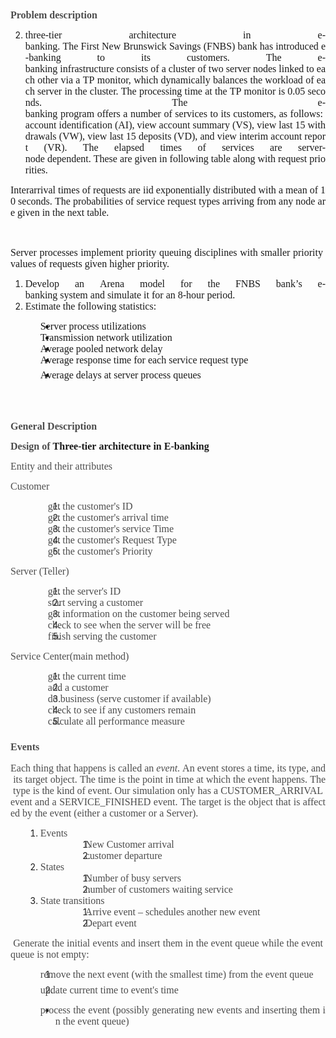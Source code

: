 <p style="margin-top: 5.0000pt; margin-bottom: 5.0000pt; text-align: justify; text-justify: inter-ideograph;"><strong><span style="font-family: 'Times New Roman'; color: #4c4c4c; font-size: 12.0000pt;">Problem&nbsp;description</span></strong></p>
<ol start="2">
<li style="margin-top: 5.0000pt; margin-bottom: 5.0000pt; text-align: justify; text-justify: inter-ideograph;"><span style="font-family: 'Times New Roman'; font-size: 12.0000pt;">three-tier&nbsp;architecture&nbsp;in&nbsp;e-banking.&nbsp;The&nbsp;First&nbsp;New&nbsp;Brunswick&nbsp;Savings&nbsp;(FNBS)&nbsp;bank&nbsp;has&nbsp;introduced&nbsp;e-banking&nbsp;to&nbsp;its&nbsp;customers.&nbsp;The&nbsp;e-banking&nbsp;infrastructure&nbsp;consists&nbsp;of&nbsp;a&nbsp;cluster&nbsp;of&nbsp;two&nbsp;server&nbsp;nodes&nbsp;linked&nbsp;to&nbsp;each&nbsp;other&nbsp;via&nbsp;a&nbsp;TP&nbsp;monitor,&nbsp;which&nbsp;dynamically&nbsp;balances&nbsp;the&nbsp;workload&nbsp;of&nbsp;each&nbsp;server&nbsp;in&nbsp;the&nbsp;cluster.&nbsp;The&nbsp;processing&nbsp;time&nbsp;at&nbsp;the&nbsp;TP&nbsp;monitor&nbsp;is&nbsp;0.05&nbsp;seconds.&nbsp;The&nbsp;e-banking&nbsp;program&nbsp;offers&nbsp;a&nbsp;number&nbsp;of&nbsp;services&nbsp;to&nbsp;its&nbsp;customers,&nbsp;as&nbsp;follows:&nbsp;account&nbsp;identification&nbsp;(AI),&nbsp;view&nbsp;account&nbsp;summary&nbsp;(VS),&nbsp;view&nbsp;last&nbsp;15&nbsp;withdrawals&nbsp;(VW),&nbsp;view&nbsp;last&nbsp;15&nbsp;deposits&nbsp;(VD),&nbsp;and&nbsp;view&nbsp;interim&nbsp;account&nbsp;report&nbsp;(VR).&nbsp;The&nbsp;elapsed&nbsp;times&nbsp;of&nbsp;services&nbsp;are&nbsp;server-node&nbsp;dependent.&nbsp;These&nbsp;are&nbsp;given&nbsp;in&nbsp;following&nbsp;table&nbsp;along&nbsp;with&nbsp;request&nbsp;priorities.</span></li>
</ol>
<p style="margin-bottom: 0.0000pt; text-autospace: none; text-align: justify; text-justify: inter-ideograph;"><span style="font-family: 'Times New Roman'; font-size: 12.0000pt;">Interarrival&nbsp;times&nbsp;of&nbsp;requests&nbsp;are&nbsp;iid&nbsp;exponentially&nbsp;distributed&nbsp;with&nbsp;a&nbsp;mean&nbsp;of&nbsp;10&nbsp;seconds.&nbsp;The&nbsp;probabilities&nbsp;of&nbsp;service&nbsp;request&nbsp;types&nbsp;arriving&nbsp;from&nbsp;any&nbsp;node&nbsp;are&nbsp;given&nbsp;in&nbsp;the&nbsp;next&nbsp;table.</span></p>
<p style="margin-bottom: 0.0000pt; text-autospace: none; text-align: justify; text-justify: inter-ideograph;"><span style="font-family: 'Times New Roman'; font-size: 12.0000pt;">&nbsp;</span></p>
<p style="margin-bottom: 0.0000pt; text-autospace: none; text-align: justify; text-justify: inter-ideograph;"><span style="font-family: 'Times New Roman'; font-size: 12.0000pt;">Server&nbsp;processes&nbsp;implement&nbsp;priority&nbsp;queuing&nbsp;disciplines&nbsp;with&nbsp;smaller&nbsp;priority&nbsp;values&nbsp;of&nbsp;requests&nbsp;given&nbsp;higher&nbsp;priority.</span></p>
<ol>
<li style="margin-bottom: 0.0000pt; text-autospace: none; text-align: justify; text-justify: inter-ideograph;"><span style="font-family: 'Times New Roman'; font-size: 12.0000pt;">Develop&nbsp;an&nbsp;Arena&nbsp;model&nbsp;for&nbsp;the&nbsp;FNBS&nbsp;bank&rsquo;s&nbsp;e-banking&nbsp;system&nbsp;and&nbsp;simulate&nbsp;it&nbsp;for&nbsp;an&nbsp;8-hour&nbsp;period.</span></li>
<li style="margin-bottom: 0.0000pt; text-autospace: none; text-align: justify; text-justify: inter-ideograph;"><span style="font-family: 'Times New Roman'; font-size: 12.0000pt;">Estimate&nbsp;the&nbsp;following&nbsp;statistics:</span></li>
</ol>
<ul>
<li style="margin-bottom: 0.0000pt; margin-left: 36.0000pt; text-indent: -18.0000pt; text-autospace: none; text-align: justify; text-justify: inter-ideograph;"><span style="font-family: 'Times New Roman'; font-size: 12.0000pt;">Server&nbsp;process&nbsp;utilizations</span></li>
<li style="margin-bottom: 0.0000pt; margin-left: 36.0000pt; text-indent: -18.0000pt; text-autospace: none; text-align: justify; text-justify: inter-ideograph;"><span style="font-family: 'Times New Roman'; font-size: 12.0000pt;">Transmission&nbsp;network&nbsp;utilization</span></li>
<li style="margin-bottom: 0.0000pt; margin-left: 36.0000pt; text-indent: -18.0000pt; text-autospace: none; text-align: justify; text-justify: inter-ideograph;"><span style="font-family: 'Times New Roman'; font-size: 12.0000pt;">Average&nbsp;pooled&nbsp;network&nbsp;delay</span></li>
<li style="margin-bottom: 0.0000pt; margin-left: 36.0000pt; text-indent: -18.0000pt; text-autospace: none; text-align: justify; text-justify: inter-ideograph;"><span style="font-family: 'Times New Roman'; font-size: 12.0000pt;">Average&nbsp;response&nbsp;time&nbsp;for&nbsp;each&nbsp;service&nbsp;request&nbsp;type</span></li>
<li style="margin-top: 5.0000pt; margin-bottom: 5.0000pt; margin-left: 36.0000pt; text-indent: -18.0000pt; text-autospace: none; text-align: justify; text-justify: inter-ideograph;"><span style="font-family: 'Times New Roman'; font-size: 12.0000pt;">Average&nbsp;delays&nbsp;at&nbsp;server&nbsp;process&nbsp;queues</span></li>
</ul>
<p style="margin-top: 5.0000pt; margin-bottom: 5.0000pt; text-autospace: none; text-align: justify; text-justify: inter-ideograph;"><strong><span style="font-family: 'Times New Roman'; color: #4c4c4c; font-size: 12.0000pt;">&nbsp;</span></strong></p>
<p style="margin-top: 5.0000pt; margin-bottom: 5.0000pt; text-align: justify; text-justify: inter-ideograph;"><strong><span style="font-family: 'Times New Roman'; color: #4c4c4c; font-size: 12.0000pt;">&nbsp;</span></strong></p>
<p style="margin-top: 5.0000pt; margin-bottom: 5.0000pt; text-align: justify; text-justify: inter-ideograph;"><strong><span style="font-family: 'Times New Roman'; color: #4c4c4c; font-size: 12.0000pt;">General&nbsp;Description&nbsp;</span></strong></p>
<p style="margin-bottom: 0.0000pt; text-autospace: none; text-align: justify; text-justify: inter-ideograph;"><strong><span style="font-family: 'Times New Roman'; color: #4c4c4c; font-size: 12.0000pt;">Design&nbsp;of&nbsp;</span></strong><strong><span style="font-family: 'Times New Roman'; font-size: 12.0000pt;">Three-tier&nbsp;architecture&nbsp;in&nbsp;E-banking</span></strong></p>
<p style="margin-bottom: 0.0000pt; text-autospace: none; text-align: justify; text-justify: inter-ideograph;"><span style="font-family: 'Times New Roman'; color: #4c4c4c; font-size: 12.0000pt;">Entity&nbsp;and&nbsp;their&nbsp;attributes</span></p>
<p style="margin-bottom: 0.0000pt; text-autospace: none; text-align: justify; text-justify: inter-ideograph;"><span style="font-family: 'Times New Roman'; color: #4c4c4c; font-size: 12.0000pt;">Customer</span></p>
<ol>
<li style="margin-bottom: 0.0000pt; margin-left: 45.0000pt; text-indent: -18.0000pt; text-autospace: none; text-align: justify; text-justify: inter-ideograph;"><span style="font-family: 'Times New Roman'; color: #4c4c4c; font-size: 12.0000pt;">get&nbsp;the&nbsp;customer's&nbsp;ID</span></li>
<li style="margin-bottom: 0.0000pt; margin-left: 45.0000pt; text-indent: -18.0000pt; text-autospace: none; text-align: justify; text-justify: inter-ideograph;"><span style="font-family: 'Times New Roman'; color: #4c4c4c; font-size: 12.0000pt;">get&nbsp;the&nbsp;customer's&nbsp;arrival&nbsp;time</span></li>
<li style="margin-bottom: 0.0000pt; margin-left: 45.0000pt; text-indent: -18.0000pt; text-autospace: none; text-align: justify; text-justify: inter-ideograph;"><span style="font-family: 'Times New Roman'; color: #4c4c4c; font-size: 12.0000pt;">get&nbsp;the&nbsp;customer's&nbsp;service&nbsp;Time</span></li>
<li style="margin-bottom: 0.0000pt; margin-left: 45.0000pt; text-indent: -18.0000pt; text-autospace: none; text-align: justify; text-justify: inter-ideograph;"><span style="font-family: 'Times New Roman'; color: #4c4c4c; font-size: 12.0000pt;">get&nbsp;the&nbsp;customer's&nbsp;Request&nbsp;Type</span></li>
<li style="margin-bottom: 0.0000pt; margin-left: 45.0000pt; text-indent: -18.0000pt; text-autospace: none; text-align: justify; text-justify: inter-ideograph;"><span style="font-family: 'Times New Roman'; color: #4c4c4c; font-size: 12.0000pt;">get&nbsp;the&nbsp;customer's&nbsp;Priority</span></li>
</ol>
<p style="margin-bottom: 0.0000pt; text-autospace: none; text-align: justify; text-justify: inter-ideograph;"><span style="font-family: 'Times New Roman'; color: #4c4c4c; font-size: 12.0000pt;">Server&nbsp;(Teller)</span></p>
<ol>
<li style="margin-bottom: 0.0000pt; margin-left: 45.0000pt; text-indent: -18.0000pt; text-autospace: none; text-align: justify; text-justify: inter-ideograph;"><span style="font-family: 'Times New Roman'; color: #4c4c4c; font-size: 12.0000pt;">get&nbsp;the&nbsp;server's&nbsp;ID</span></li>
<li style="margin-bottom: 0.0000pt; margin-left: 45.0000pt; text-indent: -18.0000pt; text-autospace: none; text-align: justify; text-justify: inter-ideograph;"><span style="font-family: 'Times New Roman'; color: #4c4c4c; font-size: 12.0000pt;">start&nbsp;serving&nbsp;a&nbsp;customer</span></li>
<li style="margin-bottom: 0.0000pt; margin-left: 45.0000pt; text-indent: -18.0000pt; text-autospace: none; text-align: justify; text-justify: inter-ideograph;"><span style="font-family: 'Times New Roman'; color: #4c4c4c; font-size: 12.0000pt;">get&nbsp;information&nbsp;on&nbsp;the&nbsp;customer&nbsp;being&nbsp;served</span></li>
<li style="margin-bottom: 0.0000pt; margin-left: 45.0000pt; text-indent: -18.0000pt; text-autospace: none; text-align: justify; text-justify: inter-ideograph;"><span style="font-family: 'Times New Roman'; color: #4c4c4c; font-size: 12.0000pt;">check&nbsp;to&nbsp;see&nbsp;when&nbsp;the&nbsp;server&nbsp;will&nbsp;be&nbsp;free</span></li>
<li style="margin-bottom: 0.0000pt; margin-left: 45.0000pt; text-indent: -18.0000pt; text-autospace: none; text-align: justify; text-justify: inter-ideograph;"><span style="font-family: 'Times New Roman'; color: #4c4c4c; font-size: 12.0000pt;">finish&nbsp;serving&nbsp;the&nbsp;customer</span></li>
</ol>
<p style="margin-bottom: 0.0000pt; text-autospace: none; text-align: justify; text-justify: inter-ideograph;"><span style="font-family: 'Times New Roman'; color: #4c4c4c; font-size: 12.0000pt;">Service&nbsp;Center(main&nbsp;method)</span></p>
<ol>
<li style="margin-bottom: 0.0000pt; margin-left: 45.0000pt; text-indent: -18.0000pt; text-autospace: none; text-align: justify; text-justify: inter-ideograph;"><span style="font-family: 'Times New Roman'; color: #4c4c4c; font-size: 12.0000pt;">get&nbsp;the&nbsp;current&nbsp;time</span></li>
<li style="margin-bottom: 0.0000pt; margin-left: 45.0000pt; text-indent: -18.0000pt; text-autospace: none; text-align: justify; text-justify: inter-ideograph;"><span style="font-family: 'Times New Roman'; color: #4c4c4c; font-size: 12.0000pt;">add&nbsp;a&nbsp;customer</span></li>
<li style="margin-bottom: 0.0000pt; margin-left: 45.0000pt; text-indent: -18.0000pt; text-autospace: none; text-align: justify; text-justify: inter-ideograph;"><span style="font-family: 'Times New Roman'; color: #4c4c4c; font-size: 12.0000pt;">do&nbsp;business&nbsp;(serve&nbsp;customer&nbsp;if&nbsp;available)</span></li>
<li style="margin-left: 45.0000pt; text-indent: -18.0000pt; text-align: justify; text-justify: inter-ideograph;"><span style="font-family: 'Times New Roman'; color: #4c4c4c; font-size: 12.0000pt;">check&nbsp;to&nbsp;see&nbsp;if&nbsp;any&nbsp;customers&nbsp;remain</span></li>
<li style="margin-left: 45.0000pt; text-indent: -18.0000pt; text-align: justify; text-justify: inter-ideograph;"><span style="font-family: 'Times New Roman'; color: #4c4c4c; font-size: 12.0000pt;">calculate&nbsp;all&nbsp;performance&nbsp;measure</span></li>
</ol>
<h3 style="text-align: justify; text-justify: inter-ideograph;"><strong><span style="font-family: 'Times New Roman'; color: #4c4c4c; font-size: 12.0000pt;">Events</span></strong></h3>
<p style="text-align: justify; text-justify: inter-ideograph;"><span style="font-family: 'Times New Roman'; color: #4c4c4c; font-size: 12.0000pt;">Each&nbsp;thing&nbsp;that&nbsp;happens&nbsp;is&nbsp;called&nbsp;an&nbsp;</span><em><span style="font-family: 'Times New Roman'; color: #4c4c4c; font-size: 12.0000pt;">event</span></em><span style="font-family: 'Times New Roman'; color: #4c4c4c; font-size: 12.0000pt;">.&nbsp;An&nbsp;event&nbsp;stores&nbsp;a&nbsp;</span><span style="font-family: 'Times New Roman'; color: #4c4c4c; font-size: 12.0000pt;">time</span><span style="font-family: 'Times New Roman'; color: #4c4c4c; font-size: 12.0000pt;">,&nbsp;its&nbsp;</span><span style="font-family: 'Times New Roman'; color: #4c4c4c; font-size: 12.0000pt;">type</span><span style="font-family: 'Times New Roman'; color: #4c4c4c; font-size: 12.0000pt;">,&nbsp;and&nbsp;its&nbsp;</span><span style="font-family: 'Times New Roman'; color: #4c4c4c; font-size: 12.0000pt;">target</span><span style="font-family: 'Times New Roman'; color: #4c4c4c; font-size: 12.0000pt;">&nbsp;object.&nbsp;The&nbsp;</span><span style="font-family: 'Times New Roman'; color: #4c4c4c; font-size: 12.0000pt;">time</span><span style="font-family: 'Times New Roman'; color: #4c4c4c; font-size: 12.0000pt;">&nbsp;is&nbsp;the&nbsp;point&nbsp;in&nbsp;time&nbsp;at&nbsp;which&nbsp;the&nbsp;event&nbsp;happens.&nbsp;The&nbsp;</span><span style="font-family: 'Times New Roman'; color: #4c4c4c; font-size: 12.0000pt;">type</span><span style="font-family: 'Times New Roman'; color: #4c4c4c; font-size: 12.0000pt;">&nbsp;is&nbsp;the&nbsp;kind&nbsp;of&nbsp;event.&nbsp;Our&nbsp;simulation&nbsp;only&nbsp;has&nbsp;a&nbsp;</span><span style="font-family: 'Times New Roman'; color: #4c4c4c; font-size: 12.0000pt;">CUSTOMER_ARRIVAL</span><span style="font-family: 'Times New Roman'; color: #4c4c4c; font-size: 12.0000pt;">&nbsp;event&nbsp;and&nbsp;a&nbsp;</span><span style="font-family: 'Times New Roman'; color: #4c4c4c; font-size: 12.0000pt;">SERVICE_FINISHED</span><span style="font-family: 'Times New Roman'; color: #4c4c4c; font-size: 12.0000pt;">&nbsp;event.&nbsp;The&nbsp;</span><span style="font-family: 'Times New Roman'; color: #4c4c4c; font-size: 12.0000pt;">target</span><span style="font-family: 'Times New Roman'; color: #4c4c4c; font-size: 12.0000pt;">&nbsp;is&nbsp;the&nbsp;object&nbsp;that&nbsp;is&nbsp;affected&nbsp;by&nbsp;the&nbsp;event&nbsp;(either&nbsp;a&nbsp;customer&nbsp;or&nbsp;a&nbsp;Server).&nbsp;</span></p>
<ol>
<li style="margin-left: 18.0000pt; text-indent: -18.0000pt; text-align: justify; text-justify: inter-ideograph;"><span style="font-family: 'Times New Roman'; color: #4c4c4c; font-size: 12.0000pt;">Events</span>
<ol>
<li style="margin-left: 45.0000pt; text-indent: -9.0000pt; text-align: justify; text-justify: inter-ideograph;"><span style="font-family: 'Times New Roman'; color: #4c4c4c; font-size: 12.0000pt;">New&nbsp;Customer&nbsp;arrival&nbsp;&nbsp;</span></li>
<li style="margin-left: 45.0000pt; text-indent: -9.0000pt; text-align: justify; text-justify: inter-ideograph;"><span style="font-family: 'Times New Roman'; color: #4c4c4c; font-size: 12.0000pt;">customer&nbsp;departure</span></li>
</ol>
</li>
<li style="margin-left: 18.0000pt; text-indent: -18.0000pt; text-align: justify; text-justify: inter-ideograph;"><span style="font-family: 'Times New Roman'; color: #4c4c4c; font-size: 12.0000pt;">States&nbsp;</span>
<ol>
<li style="margin-left: 45.0000pt; text-indent: -9.0000pt; text-align: justify; text-justify: inter-ideograph;"><span style="font-family: 'Times New Roman'; color: #4c4c4c; font-size: 12.0000pt;">Number&nbsp;of&nbsp;busy&nbsp;servers&nbsp;</span></li>
<li style="margin-left: 45.0000pt; text-indent: -9.0000pt; text-align: justify; text-justify: inter-ideograph;"><span style="font-family: 'Times New Roman'; color: #4c4c4c; font-size: 12.0000pt;">number&nbsp;of&nbsp;customers&nbsp;waiting&nbsp;service&nbsp;</span></li>
</ol>
</li>
<li style="margin-left: 18.0000pt; text-indent: -18.0000pt; text-align: justify; text-justify: inter-ideograph;"><span style="font-family: 'Times New Roman'; color: #4c4c4c; font-size: 12.0000pt;">State&nbsp;transitions&nbsp;</span>
<ol>
<li style="margin-left: 45.0000pt; text-indent: -9.0000pt; text-align: justify; text-justify: inter-ideograph;"><span style="font-family: 'Times New Roman'; color: #4c4c4c; font-size: 12.0000pt;">Arrive&nbsp;event&nbsp;&ndash;&nbsp;schedules&nbsp;another&nbsp;new&nbsp;event&nbsp;</span></li>
<li style="margin-left: 45.0000pt; text-indent: -9.0000pt; text-align: justify; text-justify: inter-ideograph;"><span style="font-family: 'Times New Roman'; color: #4c4c4c; font-size: 12.0000pt;">Depart&nbsp;event</span></li>
</ol>
</li>
</ol>
<p style="margin-bottom: 0.0000pt; text-align: justify; text-justify: inter-ideograph;"><span style="font-family: 'Times New Roman'; color: #4c4c4c; font-size: 12.0000pt;">&nbsp;Generate&nbsp;the&nbsp;initial&nbsp;events&nbsp;and&nbsp;insert&nbsp;them&nbsp;in&nbsp;the&nbsp;event&nbsp;queue&nbsp;while&nbsp;the&nbsp;event&nbsp;queue&nbsp;is&nbsp;not&nbsp;empty:&nbsp;</span></p>
<ol>
<li style="margin-top: 5.0000pt; margin-bottom: 5.0000pt; margin-left: 36.0000pt; text-indent: -18.0000pt; text-align: justify; text-justify: inter-ideograph;"><span style="font-family: 'Times New Roman'; color: #4c4c4c; font-size: 12.0000pt;">remove&nbsp;the&nbsp;next&nbsp;event&nbsp;(with&nbsp;the&nbsp;smallest&nbsp;time)&nbsp;from&nbsp;the&nbsp;event&nbsp;queue</span></li>
<li style="margin-top: 5.0000pt; margin-bottom: 5.0000pt; margin-left: 36.0000pt; text-indent: -18.0000pt; text-align: justify; text-justify: inter-ideograph;"><span style="font-family: 'Times New Roman'; color: #4c4c4c; font-size: 12.0000pt;">update&nbsp;current&nbsp;time&nbsp;to&nbsp;event's&nbsp;time</span></li>
</ol>
<ul>
<li style="margin-top: 5.0000pt; margin-bottom: 5.0000pt; margin-left: 36.0000pt; text-indent: -18.0000pt; text-align: justify; text-justify: inter-ideograph;"><span style="font-family: 'Times New Roman'; color: #4c4c4c; font-size: 12.0000pt;">process&nbsp;the&nbsp;event&nbsp;(possibly&nbsp;generating&nbsp;new&nbsp;events&nbsp;and&nbsp;inserting&nbsp;them&nbsp;in&nbsp;the&nbsp;event&nbsp;queue)</span></li>
</ul>
